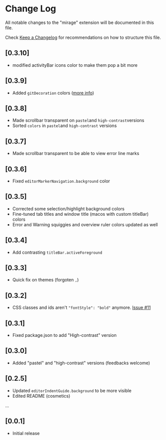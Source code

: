 # Change Log
All notable changes to the "mirage" extension will be documented in this file.

Check [Keep a Changelog](http://keepachangelog.com/) for recommendations on how to structure this file.

## [0.3.10]
- modified activityBar icons color to make them pop a bit more

## [0.3.9]
- Added `gitDecoration` colors ([more info](https://code.visualstudio.com/updates/v1_18#_git-status-in-file-explorer))

## [0.3.8]
- Made scrollbar transparent on `pastel`and `high-contrast`versions
- Sorted `colors` in `pastel`and `high-contrast` versions

## [0.3.7]
- Made scrollbar transparent to be able to view error line marks

## [0.3.6]
- Fixed `editorMarkerNavigation.background` color

## [0.3.5]
- Corrected some selection/highlight background colors
- Fine-tuned tab titles and window title (macos with custom titleBar) colors
- Error and Warning squiggies and overview ruler colors updated as well

## [0.3.4]
- Add contrasting `titleBar.activeForeground`

## [0.3.3]
- Quick fix on themes (forgoten `,`)

## [0.3.2]
- CSS classes and ids aren't `"fontStyle": "bold"` anymore. [Issue #11](https://github.com/tristanremy/mirage/issues/11)

## [0.3.1]
- Fixed package.json to add "High-contrast" version

## [0.3.0]
- Added "pastel" and "high-contrast" versions (feedbacks welcome)

## [0.2.5]
- Updated `editorIndentGuide.background` to be more visible
- Edited README (cosmetics)

...

## [0.0.1]
- Initial release
